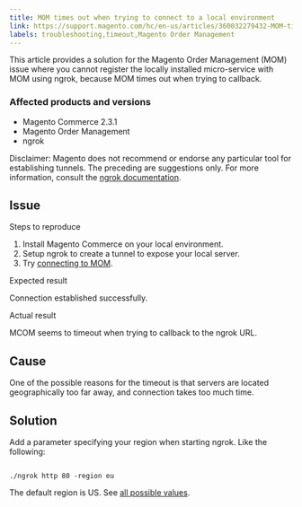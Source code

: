 ```yaml
---
title: MOM times out when trying to connect to a local environment
link: https://support.magento.com/hc/en-us/articles/360032279432-MOM-times-out-when-trying-to-connect-to-a-local-environment
labels: troubleshooting,timeout,Magento Order Management
---
```


This article provides a solution for the Magento Order Management (MOM) issue where you cannot register the locally installed micro-service with MOM using ngrok, because MOM times out when trying to callback.

### Affected products and versions

* Magento Commerce 2.3.1
* Magento Order Management
* ngrok

<p class="warning">Disclaimer: Magento does not recommend or endorse any particular tool for establishing tunnels. The preceding are suggestions only. For more information, consult the <a href="https://ngrok.com/docs">ngrok documentation</a>.</p>

## Issue

Steps to reproduce

1. Install Magento Commerce on your local environment. 
1. Setup ngrok to create a tunnel to expose your local server.
1. Try [connecting to MOM](https://omsdocs.magento.com/en/integration/connector/setup-tutorial/).

Expected result

Connection established successfully.

Actual result

MCOM seems to timeout when trying to callback to the ngrok URL.

## Cause

One of the possible reasons for the timeout is that servers are located geographically too far away, and connection takes too much time. 

## Solution

Add a parameter specifying your region when starting ngrok. Like the following:

<code class="language-bash">
./ngrok http 80 -region eu</code>

The default region is US. See [all possible values](https://ngrok.com/docs#config_region).